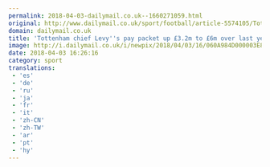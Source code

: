 ```yaml
---
permalink: 2018-04-03-dailymail.co.uk--1660271059.html
original: http://www.dailymail.co.uk/sport/football/article-5574105/Tottenham-chairman-Daniel-Levys-pay-packet-3-2m-6m.html?ITO=1490&ns_mchannel=rss&ns_campaign=1490
domain: dailymail.co.uk
title: 'Tottenham chief Levy''s pay packet up £3.2m to £6m over last year'
image: http://i.dailymail.co.uk/i/newpix/2018/04/03/16/060A984D000003E8-0-image-a-3_1522770444662.jpg
date: 2018-04-03 16:26:16
category: sport
translations: 
 - 'es'
 - 'de'
 - 'ru'
 - 'ja'
 - 'fr'
 - 'it'
 - 'zh-CN'
 - 'zh-TW'
 - 'ar'
 - 'pt'
 - 'hy'
---
```


